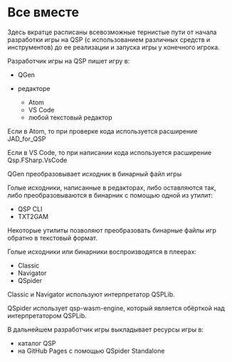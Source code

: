 ﻿# Все вместе

Здесь вкратце расписаны всевозможные тернистые пути от начала разработки игры на QSP (с использованием различных средств и инструментов) до ее реализации и запуска игры у конечного игрока.

Разработчик игры на QSP пишет игру в:

* QGen
* редакторе

  * Atom
  * VS Code
  * любой текстовый редактор

Если в Atom, то при проверке кода используется расширение JAD_for_QSP

Если в VS Code, то при написании кода используется расширение Qsp.FSharp.VsCode

QGen преобразовывает исходник в бинарный файл игры

Голые исходники, написанные в редакторах, либо оставляются так, либо преобразовываются в бинарник с помощью одной из утилит:

* QSP CLI
* TXT2GAM

Некоторые утилиты позволяют преобразовать бинарные файлы игр обратно в текстовый формат.

Голые исходники или бинарники воспроизводятся в плеерах:

* Classic
* Navigator
* QSpider

Classic и Navigator <!-- todo: уточнить --> используют интерпретатор QSPLib.

QSpider использует qsp-wasm-engine, который является обёрткой над интерпретатором QSPLib.

В дальнейшем разработчик игры выкладывает ресурсы игры в:

* каталог QSP
* на GitHub Pages с помощью QSpider Standalone
